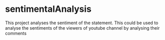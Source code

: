 # sentimentalAnalysis
This project analyses the sentiment of the statement. This could be used to analyse the sentiments of the viewers of youtube channel by analysing their comments
